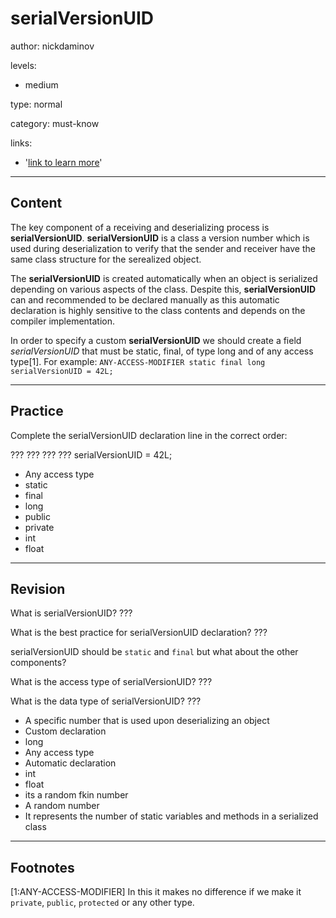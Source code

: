 # serialVersionUID
author: nickdaminov

levels:

  - medium

type: normal

category: must-know

links:

  - '[link to learn more](https://enki.com)'

---
## Content

The key component of a receiving and deserializing process is **serialVersionUID**. **serialVersionUID** is a class a version number which is used during deserialization to verify that the sender and receiver have the same class structure for the serealized object.

The **serialVersionUID** is created automatically when an object is serialized depending on various aspects of the class. Despite this, **serialVersionUID** can and recommended to be declared manually as this automatic declaration is highly sensitive to the class contents and depends on the compiler implementation.

In order to specify a custom **serialVersionUID** we should create a field *serialVersionUID* that must be static, final, of type long and of any access type[1]. For example:
`ANY-ACCESS-MODIFIER static final long serialVersionUID = 42L;`

---
## Practice

Complete the serialVersionUID declaration line in the correct order:

???
???
???
??? serialVersionUID = 42L;

* Any access type
* static
* final
* long
* public
* private
* int
* float

---
## Revision

What is serialVersionUID?
???

What is the best practice for serialVersionUID declaration?
???

serialVersionUID should be `static` and `final` but what about the other components?

What is the access type of serialVersionUID?
???

What is the data type of serialVersionUID?
???

* A specific number that is used upon deserializing an object
* Custom declaration
* long
* Any access type
* Automatic declaration
* int
* float
* its a random fkin number
* A random number
* It represents the number of static variables and methods in a serialized class

---
## Footnotes

[1:ANY-ACCESS-MODIFIER]
In this it makes no difference if we make it `private`, `public`, `protected` or any other type.
